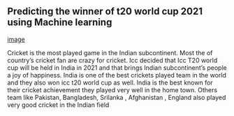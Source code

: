 
## Predicting the winner of t20 world cup 2021  using Machine learning   
[image](https://github.com/sftSalman/ML_Projcet/assets/33355278/c412a392-af9b-40b4-9152-2a20b660ecf8)


Cricket is the most played game in the Indian subcontinent. Most the of country’s cricket fan are crazy for cricket. Icc decided that Icc T20 world cup will be held in India in 2021 and that brings Indian subcontinent’s people a joy of happiness. India is one of the best crickets played team in the world and they also won icc t20 world cup as well. India is the best known for their cricket achievement they played very well in the home town. Others team like Pakistan, Bangladesh, Srilanka , Afghanistan , England also played very good cricket in the Indian field 









